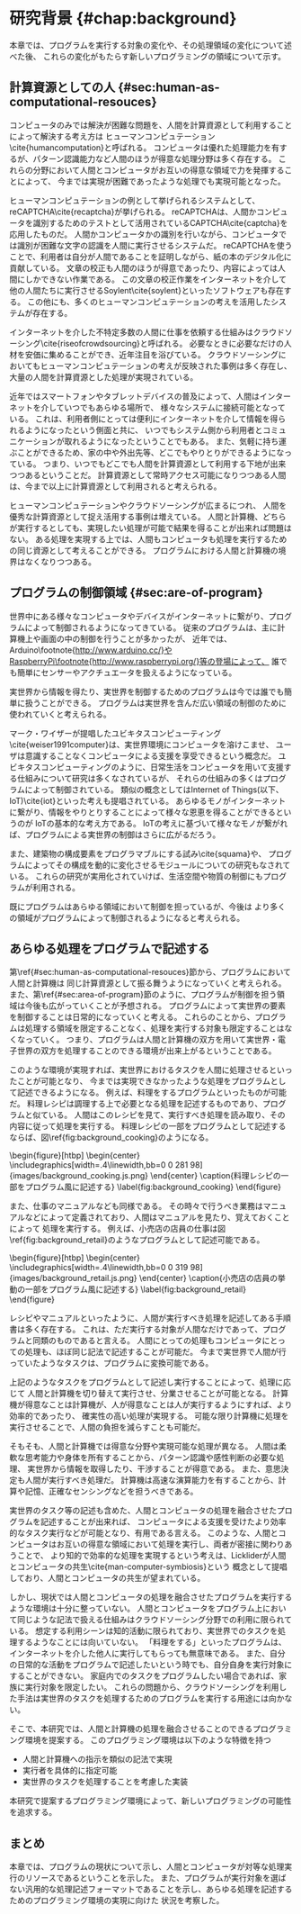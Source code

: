 # 研究背景 {#chap:background}

本章では、プログラムを実行する対象の変化や、その処理領域の変化について述べた後、
これらの変化がもたらす新しいプログラミングの領域について示す。

<!--  

背景は状況説明

- 人間とコンピュータの共生
- 人と計算機のプログラムは似ている、ということを示す
- プログラムは実行者を選ばない、ということを示す
- プログラムは処理するフィールドを選ばない、ということを示す
- プログラムは汎用的な処理記述フォーマットである、ということを示す

- プログラムによって、フィールドを選ばずに、人と計算機への指示する手法を提案する

-->

<!-- ## プログラムと人 -->

<!-- SICPの序文とかから

- プログラムは処理手順が記述されたもの
- コンピュータプログラムは、コンピュータに実行してもらいたい処理を記述しておく手順書である。
- 一方で、人間にとってもプログラムというものは存在する。
- 例えば、マニュアルやレシピといったものだ。
- また、音楽の演奏会のプログラムなども、演奏会全体の一連の処理の流れを記述しておくものである。
- 両者を比べると、非常に類似している
- 画像で示す
- プログラムとは、実行したい処理を記述するものであり、その実行対象は選ばれない。
- コンピュータのほうが得意だからコンピュータにやらせているだけであって、人間がやっても良いのである。
-->

<!-- プログラムとは、コンピュータに実行させたい一連の処理手順を記述したものであり、
コンピュータはこのプログラムに記述された処理を解釈し、実行する。
プログラムの実行対象はコンピュータであるが、人が実行するプログラムも存在する。
マニュアルやレシピといった、人間にとっての手順書だ。
人間は手順書に書いてある内容に沿って行動し、目的を達成する。
例えば、何か料理を作りたいときなどは、料理のレシピを見ながら、そこに記述されている内容を自分で解釈し、実行する。

コンピュータにとってのプログラムと人にとってのプログラムには類似性がある。
双方ともに、実行する処理について記述されたものである。
例えば、料理のレシピをコンピュータプログラムのような記述するならば、図\ref{fig:background_cooking}のようになる。

\begin{figure}[htbp]
\begin{center}
\includegraphics[width=.4\linewidth,bb=0 0 281 98]{images/background_cooking.js.png}
\end{center}
\caption{料理レシピをコンピュータプログラム風に記述する}
\label{fig:background_cooking}
\end{figure}

また、小売店の店員マニュアルであれば、図\ref{fig:background_retail}のようになる

\begin{figure}[htbp]
\begin{center}
\includegraphics[width=.4\linewidth,bb=0 0 319 98]{images/background_retail.js.png}
\end{center}
\caption{料理レシピをコンピュータプログラム風に記述する}
\label{fig:background_retail}
\end{figure}

このように、人間にとっての処理もコンピュータにとっての処理も、類似の記法で記述することが可能である。
コンピュータプログラムのような処理の記述方法は、様々な処理を記述するフォーマットとして利用可能である。 -->

## 計算資源としての人 {#sec:human-as-computational-resouces}

<!-- プログラムの制御対象？ -->
<!-- 制御することとプログラムを実行するの違い -->
<!-- プログラムを実行するのはコンピュータ。人間は指示を受け取って返り値を返したいするだけ。 -->
<!-- ### 計算資源としての人 -->

<!--
- プログラムに書かれた処理を実行する対象はコンピュータだけではなくなっている
- コンピュータのみでは解決が困難な問題を、人間を計算資源として利用することで解決する手法はヒューマンコンピュテーションと呼ばれる。
- 人間はプログラムとって、コンピュータと同じ、処理を実行する対象にすぎないのである

- 前述の項目を考えると、プログラムの 領域は実世界にも広がっている。
- 人間によって実世界も操作できるならば、計算資源というよりも〇〇資源と言える。

(ついでに、入れるかわからないけど) スマホとかの流通で、人間は常にインターネットに繋がれる。
つまり、インターネットを介していつでもプログラムから参照可能になっている。
非常に計算資源としてもやりやすい。

-->

<!-- コンピュータのみでは実現が困難な処理を、人間を計算資源として組み込み利用することによって解決するという概念は
ヒューマンコンピュテーション\cite{humancomputation}と呼ばれる。
コンピュータは優れた処理能力を持つが、パターン認識能力など、人間のほうが得意な処理分野は多く存在する。
そういった分野において、人間と計算機が協調し、お互いの長所を活かしあったより良い環境を作り出す事ができる。 -->

コンピュータのみでは解決が困難な問題を、人間を計算資源として利用することによって解決する考え方は
ヒューマンコンピュテーション\cite{humancomputation}と呼ばれる。
コンピュータは優れた処理能力を有するが、パターン認識能力など人間のほうが得意な処理分野は多く存在する。
これらの分野において人間とコンピュータがお互いの得意な領域で力を発揮することによって、
今までは実現が困難であったような処理でも実現可能となった。

ヒューマンコンピュテーションの例として挙げられるシステムとして、reCAPTCHA\cite{recaptcha}が挙げられる。
reCAPTCHAは、人間かコンピュータを識別するためのテストとして活用されているCAPTCHA\cite{captcha}を応用したものだ。
人間かコンピュータかの識別を行いながら、コンピュータでは識別が困難な文字の認識を人間に実行させるシステムだ。
reCAPTCHAを使うことで、利用者は自分が人間であることを証明しながら、紙の本のデジタル化に貢献している。
文章の校正も人間のほうが得意であったり、内容によっては人間にしかできない作業である。
この文章の校正作業をインターネットを介して他の人間たちに実行させるSoylent\cite{soylent}といったソフトウェアも存在する。
この他にも、多くのヒューマンコンピュテーションの考えを活用したシステムが存在する。

インターネットを介した不特定多数の人間に仕事を依頼する仕組みはクラウドソーシング\cite{riseofcrowdsourcing}と呼ばれる。
必要なときに必要なだけの人材を安価に集めることができ、近年注目を浴びている。
クラウドソーシングにおいてもヒューマンコンピュテーションの考えが反映された事例は多く存在し、
大量の人間を計算資源とした処理が実現されている。
<!-- turkit, crowdforge, 大人数を利用した例が欲しい -->
<!-- どれくらいの人がヒューマンコンピュテーションされているのか、を示したい -->

近年ではスマートフォンやタブレットデバイスの普及によって、人間はインターネットを介していつでもあらゆる場所で、
様々なシステムに接続可能となっている。
これは、利用者側にとっては便利にインターネットを介して情報を得られるようになったという側面と共に、
いつでもシステム側から利用者とコミュニケーションが取れるようになったということでもある。
また、気軽に持ち運ぶことができるため、家の中や外出先等、どこでもやりとりができるようになっている。
つまり、いつでもどこでも人間を計算資源として利用する下地が出来つつあるということだ。
計算資源として常時アクセス可能になりつつある人間は、今まで以上に計算資源として利用されると考えられる。

ヒューマンコンピュテーションやクラウドソーシングが広まるにつれ、
人間を優秀な計算資源として捉え活用する事例は増えている。
人間と計算機、どちらが実行するとしても、実現したい処理が可能で結果を得ることが出来れば問題はない。
ある処理を実現する上では、人間もコンピュータも処理を実行するための同じ資源として考えることができる。
プログラムにおける人間と計算機の境界はなくなりつつある。

## プログラムの制御領域 {#sec:are-of-program}

<!-- もっと、人と計算機が協調しあって処理を進めていくというモデルについて述べるべき -->

<!-- /\### 画面上から実世界へ -->

<!-- - プログラムで制御を記述できる領域は広がっている
- センサやアクチュエータが簡単に使える
- ログラマブルな建築やプログラムによって動的に構成を変える物質の研究もされている
- プログラムで制御しない空間というのはなくなっていくのでは -->

世界中にある様々なコンピュータやデバイスがインターネットに繋がり、プログラムによって制御されるようになってきている。
従来のプログラムは、主に計算機上や画面の中の制御を行うことが多かったが、
近年では、Arduino\footnote{http://www.arduino.cc/}やRaspberryPi\footnote{http://www.raspberrypi.org/}等の登場によって、
誰でも簡単にセンサーやアクチュエータを扱えるようになっている。
<!-- センサーを扱っている例 -->
実世界から情報を得たり、実世界を制御するためのプログラムは今では誰でも簡単に扱うことができる。
プログラムは実世界を含んだ広い領域の制御のために使われていくと考えられる。

マーク・ワイザーが提唱したユビキタスコンピューティング\cite{weiser1991computer}は、実世界環境にコンピュータを溶けこませ、
ユーザは意識することなくコンピュータによる支援を享受できるという概念だ。
ユビキタスコンピューティングのように、日常生活をコンピュータを用いて支援する仕組みについて研究は多くなされているが、
それらの仕組みの多くはプログラムによって制御されている。
類似の概念としてはInternet of Things(以下、IoT)\cite{iot}といった考えも提唱されている。
あらゆるモノがインターネットに繋がり、情報をやりとりすることによって様々な恩恵を得ることができるというのが
IoTの基本的な考え方である。
IoTの考えに基づいて様々なモノが繋がれば、プログラムによる実世界の制御はさらに広がるだろう。

また、建築物の構成要素をプログラマブルにする試み\cite{squama}や、
プログラムによってその構成を動的に変化させるモジュールについての研究もなされている。
これらの研究が実用化されていけば、生活空間や物質の制御にもプログラムが利用される。

既にプログラムはあらゆる領域において制御を担っているが、今後は
より多くの領域がプログラムによって制御されるようになると考えられる。

<!-- 身の回りが将来的にほぼプログラムで制御された場合、人間というボトルネックが生まれる、という話をしたい -->

<!-- ## まとめの前のまとめみたいな？

  人間への指示とコンピュータへの指示を同じように書ければ、日常活動さえもプログラミングできる。
  つまり、何でもかんでもプログラムで記述するような社会が来るよ
  だが、現状において、自分自身とかをプログラムから呼び出せる仕組みがないよ
  せっかく身の回りがプログラマブルになってきてるのに、自分自身を組み込めなくては、人間という存在が
  様々なプログラムのボトルネックになりがち。
  これでは日常生活とかもプログラムできない。

-->

## あらゆる処理をプログラムで記述する

<!-- - プログラムは汎用処理記述フォーマットである
  - 画面上だろうと、実世界だろうと、あらゆる処理を記述し得る
- 実行リソースも何でも良いのでは
  - コンピュータだけにとらわれない
  - 人間さえも実行リソースである
  - 両者の境界はあいまいになっていくだろう
- 人間と計算機を実行リソースとして、あらゆる処理・手順・行動をプログラムとして記述できれば良い
  - そもそも人間と計算機は得意分野が違い話
    - 人間は汎用的で好意的解釈可能な入出力装置
    - 計算機は...?
  - 協調し合えば良い
  - なんか理由つける
- しかし、現状では部分的にしか実現できていない
  - 例えば、人間が実世界で行っている処理
    - 料理をする、とか
    - 仕事したり
  - 日常の活動の中にもコンピュータのほうが得意なことは多くある
  - プログラムから人間をリソースとして利用する手法は、クラウドソーシングに限られる
    - 知的労働しかできない
    - その場にいけるわけではない
    - そもそもインターネットを介した不特定の人間に任せられない処理がある -->

第\ref{#sec:human-as-computational-resouces}節から、プログラムにおいて人間と計算機は
同じ計算資源として振る舞うようになっていくと考えられる。
また、第\ref{#sec:area-of-program}節のように、プログラムが制御を担う領域は今後も広がっていくことが予想される。
プログラムによって実世界の要素を制御することは日常的になっていくと考える。
これらのことから、プログラムは処理する領域を限定することなく、処理を実行する対象も限定することはなくなっていく。
つまり、プログラムは人間と計算機の双方を用いて実世界・電子世界の双方を処理することのできる環境が出来上がるということである。

このような環境が実現すれば、実世界におけるタスクを人間に処理させるといったことが可能となり、
今までは実現できなかったような処理をプログラムとして記述できるようになる。
例えば、料理をするプログラムといったものが可能だ。
料理レシピは調理する上で必要となる処理を記述するものであり、プログラムと似ている。
人間はこのレシピを見て、実行すべき処理を読み取り、その内容に従って処理を実行する。
料理レシピの一部をプログラムとして記述するならば、図\ref{fig:background_cooking}のようになる。

\begin{figure}[htbp]
  \begin{center}
  \includegraphics[width=.4\linewidth,bb=0 0 281 98]{images/background_cooking.js.png}
  \end{center}
  \caption{料理レシピの一部をプログラム風に記述する}
  \label{fig:background_cooking}
\end{figure}

また、仕事のマニュアルなども同様である。
その時々で行うべき業務はマニュアルなどによって定義されており、人間はマニュアルを見たり、覚えておくことによって
処理を実行する。
例えば、小売店の店員の仕事は図\ref{fig:background_retail}のようなプログラムとして記述可能である。

\begin{figure}[htbp]
  \begin{center}
  \includegraphics[width=.4\linewidth,bb=0 0 319 98]{images/background_retail.js.png}
  \end{center}
  \caption{小売店の店員の挙動の一部をプログラム風に記述する}
  \label{fig:background_retail}
\end{figure}

レシピやマニュアルといったように、人間が実行すべき処理を記述してある手順書は多く存在する。
これは、ただ実行する対象が人間なだけであって、プログラムと同類のものであると言える。
人間にとっての処理もコンピュータにとっての処理も、ほぼ同じ記法で記述することが可能だ。
今まで実世界で人間が行っていたようなタスクは、プログラムに変換可能である。

上記のようなタスクをプログラムとして記述し実行することによって、処理に応じて
人間と計算機を切り替えて実行させ、分業させることが可能となる。
計算機が得意なことは計算機が、人が得意なことは人が実行するようにすれば、より効率的であったり、
確実性の高い処理が実現する。
可能な限り計算機に処理を実行させることで、人間の負担を減らすことも可能だ。

そもそも、人間と計算機では得意な分野や実現可能な処理が異なる。
人間は柔軟な思考能力や身体を所有することから、パターン認識や感性判断の必要な処理、
実世界から情報を取得したり、干渉することが得意である。
また、意思決定も人間が実行すべき処理だ。
計算機は高速な演算能力を有することから、計算や記憶、正確なセンシングなどを担うべきである。
<!-- 例を出したい -->
<!-- タスクをプログラムとして記述し、計算機でも出来ることや計算機のほうが得意なことに関しては
計算機に実行させ、人間は人間にしかできないことや人間のほうが得意なことに専念することが可能となる。 -->
<!-- 今までは人間が行っていたような処理でも、プログラムとして記述し実行することで、計算機に実行させることもできる。 -->

実世界のタスク等の記述も含めた、人間とコンピュータの処理を融合させたプログラムを記述することが出来れば、
コンピュータによる支援を受けたより効率的なタスク実行などが可能となり、有用である言える。
このような、人間とコンピュータはお互いの得意な領域において処理を実行し、両者が密接に関わりあうことで、
より知的で効率的な処理を実現するという考えは、Lickliderが人間とコンピュータの共生\cite{man-computer-symbiosis}という
概念として提唱しており、人間とコンピュータの共生が望まれている。

しかし、現状では人間とコンピュータの処理を融合させたプログラムを実行するような環境は十分に整っていない。
人間とコンピュータをプログラム上において同じような記法で扱える仕組みはクラウドソーシング分野での利用に限られている。
想定する利用シーンは知的活動に限られており、実世界でのタスクを処理するようなことには向いていない。
「料理をする」といったプログラムは、インターネットを介した他人に実行してもらっても無意味である。
また、自分の日常的な活動をプログラムで記述したいという時でも、自分自身を実行対象にすることができない。
家庭内でのタスクをプログラムしたい場合であれば、家族に実行対象を限定したい。
これらの問題から、クラウドソーシングを利用した手法は実世界のタスクを処理するためのプログラムを実行する用途には向かない。

そこで、本研究では、人間と計算機の処理を融合させることのできるプログラミング環境を提案する。
このプログラミング環境は以下のような特徴を持つ

- 人間と計算機への指示を類似の記法で実現
- 実行者を具体的に指定可能
- 実世界のタスクを処理することを考慮した実装

本研究で提案するプログラミング環境によって、新しいプログラミングの可能性を追求する。

<!-- 人間とコンピュータのよる共同作業がより進むのではないか？という論調にしたい -->
<!-- 人間とコンピュータが計算資源として対等に扱われるようになった場合、プログラムの役割も変わると考えられる。

人間とコンピュータが計算資源としてまったく同一に扱われるようになった場合、プログラムが記述する世界も変わるのではないか。
例えば、人間への指示をメインに考えれば、人間の活動をプログラムとして記述することも考えられる。
人間は日常的にマニュアルやレシピといった手順書を参照しながら、記述されている処理を読み取り、その内容に従って活動を行う。
人間の活動も、手順書というプログラムに近いもので記述されており、プログラムと非常に類似しているといえる。
例えば、料理のレシピをコンピュータプログラムのような記述するならば、図\ref{fig:background_cooking}のようになる。

\begin{figure}[htbp]
  \begin{center}
  \includegraphics[width=.4\linewidth,bb=0 0 281 98]{images/background_cooking.js.png}
  \end{center}
  \caption{料理レシピをプログラム風に記述する}
  \label{fig:background_cooking}
\end{figure}

また、小売店の店員マニュアルであれば、図\ref{fig:background_retail}のようになる

\begin{figure}[htbp]
  \begin{center}
  \includegraphics[width=.4\linewidth,bb=0 0 319 98]{images/background_retail.js.png}
  \end{center}
  \caption{小売店の店員の挙動をプログラム風に記述する}
  \label{fig:background_retail}
\end{figure} -->
<!--
このように、人間にとっての処理もコンピュータにとっての処理も、類似の記法で記述することが可能である。
プログラムは、コンピュータへの指示のようなものにだけに限定されない、より汎用的な処理の記述が可能なフォーマットである。 -->

<!-- 人間への指示をメインとしたプログラミングパラダイムによって、より人々の生活をコンピュータによる支援を受けたものにできる。
そもそも、人間とコンピュータでは得意分野や実現可能な処理が異なる。
人間は柔軟な思考能力や身体を所有することから、パターン認識や感性判断の必要な処理、実世界への干渉が得意である。
また、意思決定は基本的に人間が担うべき処理である。
コンピュータは高速な演算能力を有することから、計算や記憶、正確なセンシングなどを担うべきである。
人間にとってのタスクをプログラムとして記述し、コンピュータでも出来ることやコンピュータのほうが得意なことに関しては
コンピュータに実行させ、人間は人間にしかできないことや人間のほうが得意なことに専念する。
こういった、人間の行動を定義しつつ、コンピュータによる支援を受けることができれば、人間の行動はより効率的になったり、
良いものになるのではないかと考えられる。 -->

<!-- このようなプログラミングパラダイムを実現することができれば、非常に面白い。
だが、現状では部分的にしか実現できていない。
プログラムから人間を計算資源として活用する仕組みは、主に知的労働への応用となっている。
人間の実世界での活動などを想定したものではない。
また、クラウドソーシング等の場合、インターネットを介した不特定の人間を対象としたものである。
自分の家で、自分の日常行動をプログラムにしたいとき等は、自分自身を対象として指定できなくてはならない。
また、家族等の身内にしか実行してほしくない処理の内容も存在することから、クラウドソーシング等の枠組みを利用することはできない。

そこで、本研究では、コンピュータと人間への指示を融合させたプログラミングが可能な環境を提案する。
このプログラミング環境によって、人間指向プログラミングを実現する。 -->

<!--
プログラムが記述できる世界は広がっており、コンピュータの中だけでなく、実世界の制御など、あらゆる処理を記述するようになっている。
プログラムは、対象を限定しない汎用的な処理記述フォーマットであると言える。

また、プログラムで記述された処理の実行リソースもコンピュータだけに限定されない。
前節の通り、人間さえも実行リソースとして利用されるようになっている。
今後、プログラムにおける人間とコンピュータの境界はあいまいになっていくと考えられる。
コンピュータと人間が処理を実行するリソースとして対等であるならば、
プログラム上においてもコンピュータと人間への指示は同じように記述されるべきである。
このように、プログラムの処理領域と処理実行対象は拡張されている。

拡張されたことによって、
人間とコンピュータの両方を処理実行対象として、あらゆる処理や手順、行動をプログラムとして記述するようなことが可能となる。
そもそも人間とコンピュータでは、得意な分野や出来ることが異なる。
人間は柔軟な思考能力や身体を所有することから、パターン認識や感性判断の必要な処理、実世界への干渉が得意である。
また、意思決定は基本的に人間が担うべき処理である。
コンピュータは高速な演算能力を有することから、計算や記憶、正確なセンシングなどを担うべきである。
人間とコンピュータは、ある実現したい処理があれば、それを実現するために、お互いが機能を補い合うべきだ。
こうして、人間とコンピュータが協力しあうことによって、今までには実現しなかったような処理を実現可能となる。
例えば、人間のタスクである「料理をする」という行動さえも、プログラムで記述できるようになる。 -->
<!-- その手順を示す -->

<!-- このような世界を実現出来れば非常に面白く、プログラムの可能性が更に広がる。
人間とコンピュータへの指示を同じ記法で実現できれば、非常に面白い。
だが、現状では部分的にしか実現できていない。
プログラムから人間をリソースとして活用する仕組みは、クラウドソーシングやヒューマンコンピュテーションといった計算資源として利用している。
知的労働以外への応用をプログラムレベルで実現することはできていない。
また、クラウドソーシング等の場合、インターネットを介した不特定の人間を対象としたものである。
自分の家で、自分の日常行動をプログラムにしたいとき等は、自分自身を対象として指定できなくてはならない。
また、家族等の身内にしか実行してほしくない処理の内容も存在する。

コンピュータと人間への指示を融合させたプログラミングが可能な環境を実現することによって、非常に面白いプログラミングが可能になる。 -->

## まとめ

本章では、プログラムの現状について示し、人間とコンピュータが対等な処理実行のリソースであるということを示した。
また、プログラムが実行対象を選ばない汎用的な処理記述フォーマットであることを示し、あらゆる処理を記述するためのプログラミング環境の実現に向けた
状況を考察した。


<!--
# コンピュータプログラムの処理領域

## 従来の処理領域

- プログラムはコンピュータに対する処理命令を記述するもの
- コンピュータ

## 新しい領域への拡張

# コンピュータプログラムと人のプログラム

## 類似性
例えばマニュアル
例えば料理
例をプログラムっぽく記述して、プログラムとの比較・類似性を示す

# 新しいプログラミングスタイルの必要性

## 日常生活の記述

- コンピュータプログラムとは

- 人にとってのプログラム

- -->
<!--
# 計算資源としての人

コンピュータだけでは処理が難しい問題も存在する。
それを人を計算資源として利用することで解決しようという考えかたはヒューマンコンピュテーション\cite{humancomputation}と呼ばれる
つまり、人間をコンピュータと同じ計算資源として捉え、各種システムに組み込むということである。
ヒューマンコンピュテーションは近年注目を集めており、多くの研究が行なわれている。

ヒューマンコンピュテーションを始めとし、計算機のみでは処理が困難な問題を人間を利用することで解決

## Human Computation

## Human as Sensor

## Human as Actuator

## プログラミング環境

# 既存手法の問題点

- 人を明示的に指定できない
- シンプルかつ汎用的に利用できない

# 人間と計算機の融合的プログラミング

コンピュータプログラムと人のプログラムは、

- 両者の融合の可能性

\subsection{計算資源としての人}

コンピュータは非常に優秀な計算機器であるが、コンピュータだけでは解決が困難な問題は現在の技術では存在する。
このコンピュータだけでは処理が困難な問題に関して、人間に処理させることによって解決しようという考えは
ヒューマンコンピュテーション\cite{humancomputation}と呼ばれ、近年注目を集めている。
つまり、人間をコンピュータと同じ計算資源として考え、処理させるということである。

\cite{recaptcha}


HumanComputation / Crowdsourcingなどによって、人は明確に計算資源として扱われるようになった。
今後も、コンピュータにできないことは人にやらせることで問題解決する手法は使われ続けると考えられる。



\subsection{コンピュータプログラムと人のプログラムの類似性}

\subsection{}

\subsection{対象を明示的に指定できない}
\subsection{シンプルでない}
<!--
% - ヒューマンコンピュテーションの登場
%   - 人間も計算資源として利用することが提案されている。
%
% - HumanComputationの登場
%   - 人間は明確に計算資源となる
% - 人と計算機を同じように扱う
%   - 人と計算機、双方に対する処理命令フォーマットが異なる
%     - 計算機はプログラムの通りに動く
%     - 人はマニュアル等に沿って動くことが多い
%   - 実行可能なフォーマットに統一するべきでは
%     - プログラムで記述できる
%   - マニュアル等は非常にプログラム的
%     - 例えば、運動会プログラムとか
%   - 社会の多くはプログラムによって支配されている
% - プログラムから人を扱う
%   - 様々な研究
%   - クラウドソーシング系のばっかり
%   - 演算のための機能としてしか利用されることはない
% - 人は汎用的実行主体である
%   - 演算だけでなく、様々なことができるし、している
%     - マニュアルは様々なことが記述されている
%   - より需要があるのは、自分自身や家族、会社などの組織内の人間
%     - 身近な人間をプログラムできるほうが良い
%   - 普通にプログラムを書いてるかのように扱えるべき
% - 特定の身近な人をプログラムに組み込めるような仕組みはない
%   - 人とコンピュータを同じフォーマットで扱う
%     - 今までは人がやっていたけどコンピュータでもできそうなことを全てコンピュータにやらせる
%     - 以下の2つが考えられる
%       - 人がプログラムに積極的に貢献する
%         - 計算機だけでは難しい処理も実現する
%       - 出来るだけ人のやることを減らす
%         - 可能な限りの処理を計算機に実行させる
%         - 人には、本当に人がやるべきようなことをやらせる
%         - 新しい技術によって人がやらなくても良いことが増えても、すぐに対応可能である -->


<!-- メモ -->

<!-- ## コンピュータと人のプログラムに基づいた共同処理

- もはやコンピュータも人も、処理を実行する対象として同じように見るべき
- 処理に応じて、コンピュータが得意ならコンピュータがやれば良い
- 人が得意なら人がやれば良い
- コンピュータと人がお互いの得意分野において力を発揮し、処理を実行していくようなプログラムが書ければ良い
- だが、現状では、人はプログラムから利用されているとしても、知的労働のみである

## 人的資源の利用が限られている

- プログラムは汎用処理記述フォーマットである
- プログラムはコンピュータだけでなく、人間への指示も記述可能である
- 両者の境界はなくなりつつある
- 人的資源を使って汎用的に処理を記述すれば良い
- だけど、現状は人的資源は知的労働にのみしか使われていない
- 人間は知的労働のみならず、様々な処理が可能な存在である。
- なぜそういったことができないか、人的資源を活用するプログラムはクラウドソーシングしかないから
- クラウドソーシングでは、例えば自分自身を対象として処理をさせるとかができない
- 自分の身の周りの出来事を記述することができない
- 例えばレシピとか、そういったものをプログラムとして記述できない。

## 人と計算機の融合的プログラミング環境

今後、人間はプログラムから呼び出されることが普通なようになっていくのではないか。
また、プログラムから制御しないような空間は今後どんどん減っていくのではないか。

もはや人間はプログラムの要素として普通なのでは
実世界を操作するのに、人間を使わない手はない
実世界を操作するのに、人間と計算機、双方のリソースを使う
コンピュータが得意なことはコンピュータが、人が得意なことは人がやれば良い
これによって、今まではプログラムとして記述してこなかったような、人間の生活さえもプログラミングできるのでは
また、可能な限りコンピュータに処理を実行させて、人間は人間にしかできないことに専念できるのでは？

問題は、プログラムからある特定の人物に対する処理命令を送るのがめんどくさいこと
クラウドソーシングとかで人間への処理命令を送ることはできるけど、クラウドソーシングプラットフォームでは
家族や自分を指定して何かやらせるといったことは困難。
特殊な記法なく、今までどおりの普通にプログラミングしてるだけなのに、日常生活をプログラミングしたい -->
